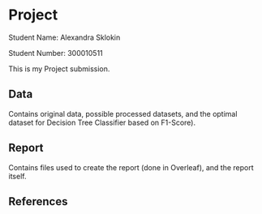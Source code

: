 # Project

Student Name: Alexandra Sklokin

Student Number: 300010511

This is my Project submission.

## Data

Contains original data, possible processed datasets, and the optimal dataset for Decision Tree Classifier based on F1-Score).

## Report

Contains files used to create the report (done in Overleaf), and the report itself.

## References
